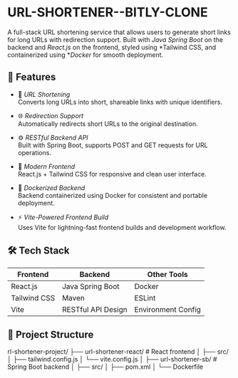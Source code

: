 # URL-SHORTENER--BITLY-CLONE
A full-stack URL shortening service that allows users to generate short links for long URLs with redirection support. Built with *Java Spring Boot* on the backend and *React.js* on the frontend, styled using *Tailwind CSS, and containerized using **Docker* for smooth deployment.

## 🚀 Features

- 🔗 *URL Shortening*  
  Converts long URLs into short, shareable links with unique identifiers.

- 🌐 *Redirection Support*  
  Automatically redirects short URLs to the original destination.

- ⚙ *RESTful Backend API*  
  Built with Spring Boot, supports POST and GET requests for URL operations.

- 🎨 *Modern Frontend*  
  React.js + Tailwind CSS for responsive and clean user interface.

- 🐳 *Dockerized Backend*  
  Backend containerized using Docker for consistent and portable deployment.

- ⚡ *Vite-Powered Frontend Build*  
  Uses Vite for lightning-fast frontend builds and development workflow.

## 🛠 Tech Stack

| Frontend        | Backend            | Other Tools       |
|-----------------|--------------------|--------------------|
| React.js        | Java Spring Boot   | Docker             |
| Tailwind CSS    | Maven              | ESLint             |
| Vite            | RESTful API Design | Environment Config |

## 📂 Project Structure
rl-shortener-project/
├── url-shortener-react/ # React frontend
│ ├── src/
│ ├── tailwind.config.js
│ └── vite.config.js
│
├── url-shortener-sb/ # Spring Boot backend
│ ├── src/
│ ├── pom.xml
│ └── Dockerfile
